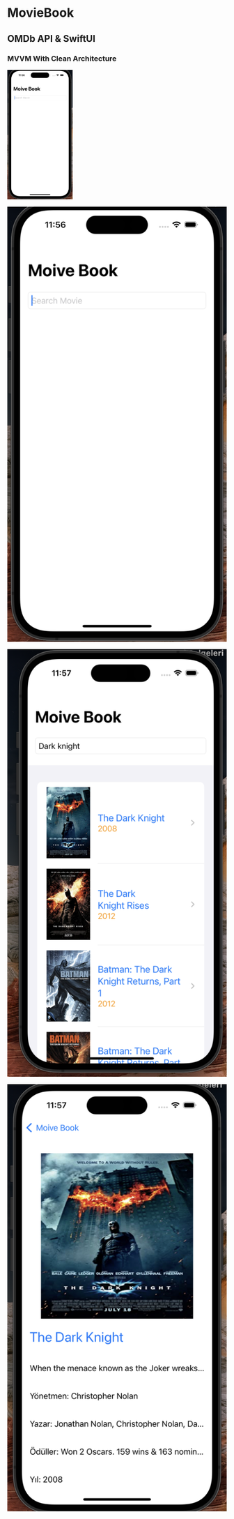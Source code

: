# MovieBook

## OMDb API & SwiftUI
### MVVM With Clean Architecture


<img src="https://github.com/Xreath/MovieBook/blob/master/Assets/Asset1.png" alt="asset1" width="150"/>


![alt text](https://github.com/Xreath/MovieBook/blob/master/Assets/Asset1.png?raw=true)

![alt text](https://github.com/Xreath/MovieBook/blob/master/Assets/Asset2.png?raw=true)

![alt text](https://github.com/Xreath/MovieBook/blob/master/Assets/Asset3.png?raw=true)
